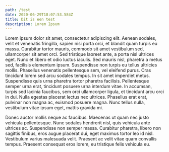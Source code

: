 ```yaml
---
path: /test
date: 2020-06-29T18:07:53.584Z
title: Dit is een test
description: Lorem Ipsum
---
```

Lorem ipsum dolor sit amet, consectetur adipiscing elit. Aenean sodales, velit et venenatis fringilla, sapien nisi porta orci, et blandit quam turpis eu massa. Curabitur tortor mauris, commodo sit amet vestibulum sed, ullamcorper sit amet orci. Sed tristique laoreet ante, a porta nisl ultrices eget. Nunc et libero et odio luctus iaculis. Sed mauris nisl, pharetra a metus sed, facilisis elementum ipsum. Suspendisse non turpis eu tellus ultricies mollis. Phasellus venenatis pellentesque sem, vel eleifend purus. Cras tincidunt lorem sed arcu sodales tempus. In sit amet imperdiet metus. Suspendisse quis urna pharetra tortor pharetra facilisis. Pellentesque semper urna erat, tincidunt posuere urna interdum vitae. In accumsan, turpis sed lacinia faucibus, sem orci ullamcorper ligula, et tincidunt arcu orci in dui. Nulla egestas placerat lectus nec ultrices. Phasellus erat erat, pulvinar non magna ac, euismod posuere magna. Nunc tellus nulla, vestibulum vitae ipsum eget, mattis gravida mi.

Donec auctor mollis neque ac faucibus. Maecenas ut quam nec justo vehicula pellentesque. Nunc sodales hendrerit nisl, quis vehicula ante ultrices ac. Suspendisse non semper massa. Curabitur pharetra, libero non sagittis finibus, eros augue placerat dui, eget maximus tortor leo id nisl. Vestibulum varius malesuada velit. Praesent ac velit vitae quam convallis tempus. Praesent consequat eros lorem, eu tristique felis vehicula eu.